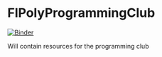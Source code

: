 # FlPolyProgrammingClub

[![Binder](https://mybinder.org/badge.svg)](https://mybinder.org/v2/gh/foldsters/FlPolyProgrammingClub.git/master?urlpath=https%3A%2F%2Fgithub.com%2Ffoldsters%2FFlPolyProgrammingClub%2Fblob%2Fmaster%2FBinder_Test.ipynb)

Will contain resources for the programming club
